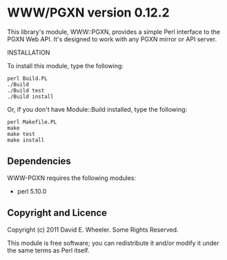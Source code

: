 WWW/PGXN version 0.12.2
=======================

This library's module, WWW::PGXN, provides a simple Perl interface to the PGXN
Web API. It's designed to work with any PGXN mirror or API server.

INSTALLATION

To install this module, type the following:

    perl Build.PL
    ./Build
    ./Build test
    ./Build install

Or, if you don't have Module::Build installed, type the following:

    perl Makefile.PL
    make
    make test
    make install

Dependencies
------------

WWW-PGXN requires the following modules:

* perl 5.10.0

Copyright and Licence
---------------------

Copyright (c) 2011 David E. Wheeler. Some Rights Reserved.

This module is free software; you can redistribute it and/or modify it under
the same terms as Perl itself.
